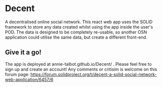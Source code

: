 # Decent
A decentralised online social network. This react web app uses the SOLID framework to store any data created whilst using the app inside the user's POD. The data is designed to be completely re-usable, so another OSN application could utilise the same data, but create a different front-end. 

## Give it a go!
The app is deployed at annie-talbot.github.io/Decent/ . Please feel free to sign up and create an account!
Any comments or critisim is welcome on this forum page: https://forum.solidproject.org/t/decent-a-solid-social-network-web-application/6457/6

